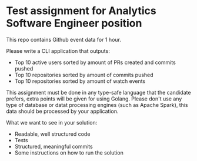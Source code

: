 # Test assignment for Analytics Software Engineer position

This repo contains Github event data for 1 hour.

Please write a CLI application that outputs:

- Top 10 active users sorted by amount of PRs created and commits pushed
- Top 10 repositories sorted by amount of commits pushed
- Top 10 repositories sorted by amount of watch events

This assignment must be done in any type-safe language that the candidate prefers, extra points will be given for using Golang.
Please don't use any type of database or datat processing engines (such as Apache Spark), this data should be processed by your application.

What we want to see in your solution:

- Readable, well structured code
- Tests
- Structured, meaningful commits
- Some instructions on how to run the solution
